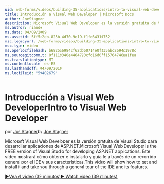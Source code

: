 ```yaml
---
uid: web-forms/videos/building-35-applications/intro-to-visual-web-developer
title: Introducción a Visual Web Developer | Microsoft Docs
author: JoeStagner
description: Microsoft Visual Web Developer es la versión gratuita de Visual Studio para desarrollar aplicaciones de ASP.NET. Este vídeo mostrará cómo obtener e instalar lo que t...
ms.author: riande
ms.date: 04/09/2009
ms.assetid: 5ff5c2eb-825b-4d70-9e19-f1fd64310752
msc.legacyurl: /web-forms/videos/building-35-applications/intro-to-visual-web-developer
msc.type: video
ms.openlocfilehash: b6825a6984cf62dd60714e0f235abc2694c1978c
ms.sourcegitcommit: 0f1119340e4464720cfd16d0ff15764746ea1fea
ms.translationtype: MT
ms.contentlocale: es-ES
ms.lasthandoff: 04/09/2019
ms.locfileid: "59402679"
---
```

# <a name="intro-to-visual-web-developer"></a><span data-ttu-id="acec6-104">Introducción a Visual Web Developer</span><span class="sxs-lookup"><span data-stu-id="acec6-104">Intro to Visual Web Developer</span></span>

<span data-ttu-id="acec6-105">por [Joe Stagner](https://github.com/JoeStagner)</span><span class="sxs-lookup"><span data-stu-id="acec6-105">by [Joe Stagner](https://github.com/JoeStagner)</span></span>

<span data-ttu-id="acec6-106">Microsoft Visual Web Developer es la versión gratuita de Visual Studio para desarrollar aplicaciones de ASP.NET.</span><span class="sxs-lookup"><span data-stu-id="acec6-106">Microsoft Visual Web Developer is the FREE version of Visual Studio for developing ASP.NET applications.</span></span> <span data-ttu-id="acec6-107">Este vídeo mostrará cómo obtener e instalarlo y guiarle a través de un recorrido general por el IDE y sus características.</span><span class="sxs-lookup"><span data-stu-id="acec6-107">This video will show how to get and install it and take you through a general tour of the IDE and its features.</span></span>

[<span data-ttu-id="acec6-108">&#9654;Vea el vídeo (39 minutos)</span><span class="sxs-lookup"><span data-stu-id="acec6-108">&#9654; Watch video (39 minutes)</span></span>](https://channel9.msdn.com/Blogs/ASP-NET-Site-Videos/intro-to-visual-web-developer)
